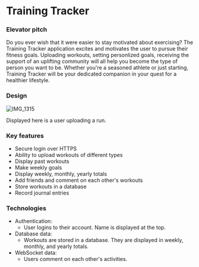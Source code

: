 # Training Tracker
### Elevator pitch
Do you ever wish that it were easier to stay motivated about exercising? The Training Tracker application excites and motivates the user to pursue their fitness goals. Uploading workouts, setting personlized goals, receiving the support of an uplifting community will all help you become the type of person you want to be. Whether you're a seasoned athlete or just starting, Training Tracker will be your dedicated companion in your quest for a healthier lifestyle.

### Design
![IMG_1315](https://github.com/zacherikson/training-tracker/assets/100091786/8c4b82c2-42cc-4834-80e2-cedd5f3a449a)

Displayed here is a user uploading a run.

### Key features
- Secure login over HTTPS
- Ability to upload workouts of different types
- Display past workouts
- Make weekly goals
- Display weekly, monthly, yearly totals
- Add friends and comment on each other's workouts
- Store workouts in a database
- Record journal entries

### Technologies
- Authentication:
  - User logins to their account. Name is displayed at the top.
- Database data:
  - Workouts are stored in a database. They are displayed in weekly, monthly, and yearly totals.
- WebSocket data:
  - Users comment on each other's activities.
